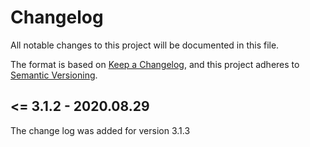 # Changelog

All notable changes to this project will be documented in this file.

The format is based on [Keep a Changelog](https://keepachangelog.com/en/1.0.0/), and this project adheres to [Semantic Versioning](https://semver.org/).

## <= 3.1.2 - 2020.08.29

The change log was added for version 3.1.3
